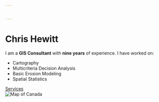 ```yaml
---


---
```


<h1 id="chris-hewitt">Chris Hewitt</h1>
<p>I am a <strong>GIS Consultant</strong> with <strong>nine years</strong> of experience.  I have worked on:</p>
<ul>
<li>Cartography</li>
<li>Multicriteria Decision Analysis</li>
<li>Basic Erosion Modeling</li>
<li>Spatial Statistics</li>
</ul>
<p><a href="https://chewitt4.github.io/GISConsultant/Services">Services</a><br>
<img alt="Map of Canada" src="https://cangeo-media-library.s3.amazonaws.com/s3fs-public/styles/web_article_slider_image/public/images/web_articles/article_images/3074/natural_resources_canada_-_giant_floor_map_-_canadian_geographic_-_google_chrome_2016-06-09_13-25-45.png?itok=TCBL-_kF&amp;exph=491&amp;expw=795&amp;q=public%20photo%20GIS%20Canada&amp;simid=608047769488591164&amp;selectedIndex=27&amp;ajaxhist=0"></p>

